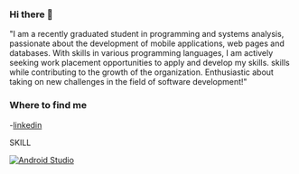 ### Hi there 👋

<!--
**Pyanez94/Pyanez94** is a ✨ _special_ ✨ repository because its `README.md` (this file) appears on your GitHub profile. -->

"I am a recently graduated student in programming and systems analysis, passionate about the development of mobile applications, web pages and databases. With skills in various programming languages, I am actively seeking work placement opportunities to apply and develop my skills. skills while contributing to the growth of the organization. Enthusiastic about taking on new challenges in the field of software development!"

### Where to find me

-[linkedin](https://www.linkedin.com/in/pedro-ya%C3%B1ez-baeza)

SKILL

[![Android Studio](https://img.shields.io/badge/Android-Studio-orange.svg)](https://developer.android.com/studio)



